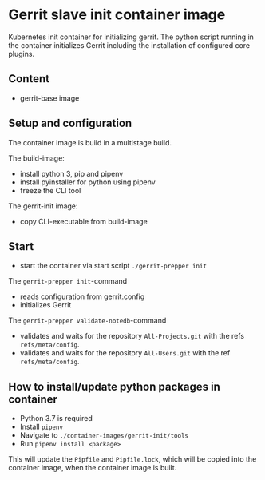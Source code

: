 # Gerrit slave init container image

Kubernetes init container for initializing gerrit. The python script running in
the container initializes Gerrit including the installation of configured
core plugins.

## Content

* gerrit-base image

## Setup and configuration

The container image is build in a multistage build.

The build-image:
* install python 3, pip and pipenv
* install pyinstaller for python using pipenv
* freeze the CLI tool

The gerrit-init image:
* copy CLI-executable from build-image

## Start

* start the container via start script `./gerrit-prepper init`

The `gerrit-prepper init`-command

* reads configuration from gerrit.config
* initializes Gerrit

The `gerrit-prepper validate-notedb`-command

* validates and waits for the repository `All-Projects.git` with the refs
`refs/meta/config`.
* validates and waits for the repository `All-Users.git` with the ref
`refs/meta/config`.

## How to install/update python packages in container

* Python 3.7 is required
* Install `pipenv`
* Navigate to `./container-images/gerrit-init/tools`
* Run `pipenv install <package>`

This will update the `Pipfile` and `Pipfile.lock`, which will be copied into the
container image, when the container image is built.
